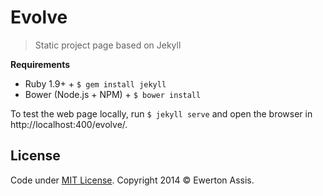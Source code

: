 # Evolve

> Static project page based on Jekyll

**Requirements**

 * Ruby 1.9+ + `$ gem install jekyll`
 * Bower (Node.js + NPM) + `$ bower install`

To test the web page locally, run `$ jekyll serve` and open the browser in http://localhost:400/evolve/.

## License

Code under [MIT License](http://ewerton-araujo.mit-license.org/). Copyright 2014 &copy; Ewerton Assis.
